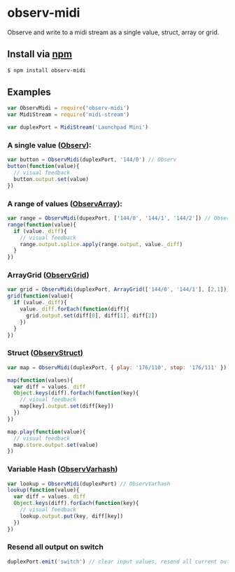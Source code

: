 observ-midi
===

Observe and write to a midi stream as a single value, struct, array or grid.

## Install via [npm](https://npmjs.org/package/observ-midi)

```bash
$ npm install observ-midi
```

## Examples

```js
var ObservMidi = require('observ-midi')
var MidiStream = require('midi-stream')

var duplexPort = MidiStream('Launchpad Mini')
```

### A single value ([Observ](https://github.com/raynos/observ)):

```js
var button = ObservMidi(duplexPort, '144/0') // Observ
button(function(value){
  // visual feedback
  button.output.set(value)
})
```

### A range of values ([ObservArray](https://github.com/raynos/observ-array)):

```js
var range = ObservMidi(dupexPort, ['144/0', '144/1', '144/2']) // ObservArray
range(function(value){
  if (value._diff){
    // visual feedback
    range.output.splice.apply(range.output, value._diff)
  }
})
```
### ArrayGrid ([ObservGrid](https://github.com/mmckegg/observ-grid))

```js
var grid = ObservMidi(duplexPort, ArrayGrid(['144/0', '144/1'], [2,1])) // ObservGrid
grid(function(value){
  if (value._diff){
    value._diff.forEach(function(diff){
      grid.output.set(diff[0], diff[1], diff[2])
    })
  }
})
```

### Struct ([ObservStruct](https://github.com/raynos/observ-struct))

```js
var map = ObservMidi(duplexPort, { play: '176/110', stop: '176/111' }) // ObservStruct

map(function(values){
  var diff = values._diff
  Object.keys(diff).forEach(function(key){
    // visual feedback
    map[key].output.set(diff[key])
  })
})

map.play(function(value){
  // visual feedback
  map.store.output.set(value)
})
```

### Variable Hash ([ObservVarhash](https://github.com/nrw/observ-varhash))

```js
var lookup = ObservMidi(duplexPort) // ObservVarhash
lookup(function(value){
  var diff = values._diff
  Object.keys(diff).forEach(function(key){
    // visual feedback
    lookup.output.put(key, diff[key])
  })
})
```

### Resend all output on switch

```js
duplexPort.emit('switch') // clear input values, resend all current output values
```